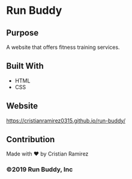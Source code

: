 # Run Buddy 

## Purpose
A website that offers fitness training services.

## Built With
* HTML
* CSS

## Website
https://cristianramirez0315.github.io/run-buddy/

## Contribution
Made with ❤️  by Cristian Ramirez

### ©️2019 Run Buddy, Inc
